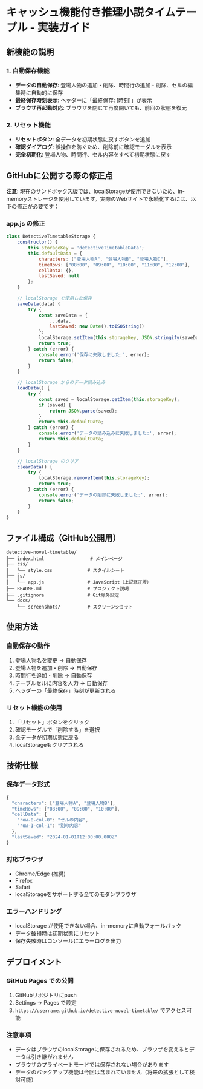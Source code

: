 # キャッシュ機能付き推理小説タイムテーブル - 実装ガイド

## 新機能の説明

### 1. 自動保存機能
- **データの自動保存**: 登場人物の追加・削除、時間行の追加・削除、セルの編集時に自動的に保存
- **最終保存時刻表示**: ヘッダーに「最終保存: [時刻]」が表示
- **ブラウザ再起動対応**: ブラウザを閉じて再度開いても、前回の状態を復元

### 2. リセット機能  
- **リセットボタン**: 全データを初期状態に戻すボタンを追加
- **確認ダイアログ**: 誤操作を防ぐため、削除前に確認モーダルを表示
- **完全初期化**: 登場人物、時間行、セル内容をすべて初期状態に戻す

## GitHubに公開する際の修正点

**注意**: 現在のサンドボックス版では、localStorageが使用できないため、in-memoryストレージを使用しています。実際のWebサイトで永続化するには、以下の修正が必要です：

### app.js の修正

```javascript
class DetectiveTimetableStorage {
    constructor() {
        this.storageKey = 'detectiveTimetableData';
        this.defaultData = {
            characters: ["登場人物A", "登場人物B", "登場人物C"],
            timeRows: ["08:00", "09:00", "10:00", "11:00", "12:00"],
            cellData: {},
            lastSaved: null
        };
    }

    // localStorage を使用した保存
    saveData(data) {
        try {
            const saveData = {
                ...data,
                lastSaved: new Date().toISOString()
            };
            localStorage.setItem(this.storageKey, JSON.stringify(saveData));
            return true;
        } catch (error) {
            console.error('保存に失敗しました:', error);
            return false;
        }
    }

    // localStorage からのデータ読み込み
    loadData() {
        try {
            const saved = localStorage.getItem(this.storageKey);
            if (saved) {
                return JSON.parse(saved);
            }
            return this.defaultData;
        } catch (error) {
            console.error('データの読み込みに失敗しました:', error);
            return this.defaultData;
        }
    }

    // localStorage のクリア
    clearData() {
        try {
            localStorage.removeItem(this.storageKey);
            return true;
        } catch (error) {
            console.error('データの削除に失敗しました:', error);
            return false;
        }
    }
}
```

## ファイル構成（GitHub公開用）

```
detective-novel-timetable/
├── index.html                 # メインページ
├── css/
│   └── style.css             # スタイルシート
├── js/
│   └── app.js                # JavaScript（上記修正版）
├── README.md                 # プロジェクト説明
├── .gitignore                # Git除外設定
└── docs/
    └── screenshots/          # スクリーンショット
```

## 使用方法

### 自動保存の動作
1. 登場人物名を変更 → 自動保存
2. 登場人物を追加・削除 → 自動保存
3. 時間行を追加・削除 → 自動保存
4. テーブルセルに内容を入力 → 自動保存
5. ヘッダーの「最終保存」時刻が更新される

### リセット機能の使用
1. 「リセット」ボタンをクリック
2. 確認モーダルで「削除する」を選択
3. 全データが初期状態に戻る
4. localStorageもクリアされる

## 技術仕様

### 保存データ形式
```javascript
{
  "characters": ["登場人物A", "登場人物B"],
  "timeRows": ["08:00", "09:00", "10:00"],
  "cellData": {
    "row-0-col-0": "セルの内容",
    "row-1-col-1": "別の内容"
  },
  "lastSaved": "2024-01-01T12:00:00.000Z"
}
```

### 対応ブラウザ
- Chrome/Edge (推奨)
- Firefox
- Safari
- localStorageをサポートする全てのモダンブラウザ

### エラーハンドリング
- localStorage が使用できない場合、in-memoryに自動フォールバック
- データ破損時は初期状態にリセット
- 保存失敗時はコンソールにエラーログを出力

## デプロイメント

### GitHub Pages での公開
1. GitHubリポジトリにpush
2. Settings → Pages で設定
3. `https://username.github.io/detective-novel-timetable/` でアクセス可能

### 注意事項
- データはブラウザのlocalStorageに保存されるため、ブラウザを変えるとデータは引き継がれません
- ブラウザのプライベートモードでは保存されない場合があります
- データのバックアップ機能は今回は含まれていません（将来の拡張として検討可能）